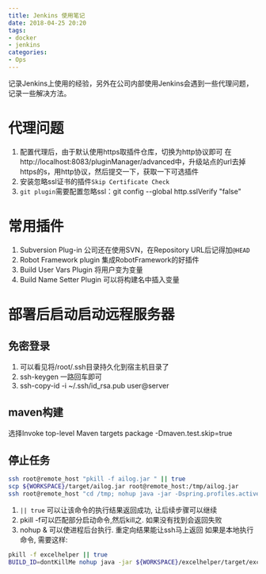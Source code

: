 ```yaml
---
title: Jenkins 使用笔记
date: 2018-04-25 20:20
tags:
- docker
- jenkins
categories:
- Ops
---
```

记录Jenkins上使用的经验，另外在公司内部使用Jenkins会遇到一些代理问题，记录一些解决方法。
<!-- more -->
# 代理问题
1. 配置代理后，由于默认使用https取插件仓库，切换为http协议即可
在http://localhost:8083/pluginManager/advanced中，升级站点的url去掉https的s，用http协议，然后提交一下，获取一下可选插件
2. 安装忽略ssl证书的插件`Skip Certificate Check`
3. `git plugin`需要配置忽略ssl：git config --global http.sslVerify "false"

# 常用插件
1. Subversion Plug-in 公司还在使用SVN，在Repository URL后记得加`@HEAD`
2. Robot Framework plugin 集成RobotFramework的好插件
3. Build User Vars Plugin 将用户变为变量
4. Build Name Setter Plugin 可以将构建名中插入变量



# 部署后启动启动远程服务器

## 免密登录

1. 可以看见将/root/.ssh目录持久化到宿主机目录了
2. ssh-keygen 一路回车即可
3. ssh-copy-id -i ~/.ssh/id_rsa.pub user@server

## maven构建

选择Invoke top-level Maven targets
package
-Dmaven.test.skip=true

## 停止任务

```bash
ssh root@remote_host "pkill -f ailog.jar " || true
scp ${WORKSPACE}/target/ailog.jar root@remote_host:/tmp/ailog.jar
ssh root@remote_host "cd /tmp; nohup java -jar -Dspring.profiles.active=prod /tmp/ailog.jar > /tmp/ailog.log &"
```

1. `|| true` 可以让该命令的执行结果返回成功, 让后续步骤可以继续
2. pkill -f可以匹配部分启动命令,然后kill之. 如果没有找到会返回失败
3. nohup & 可以使进程后台执行. 重定向结果能让ssh马上返回
   如果是本地执行命令, 需要这样:

```bash
pkill -f excelhelper || true
BUILD_ID=dontKillMe nohup java -jar ${WORKSPACE}/excelhelper/target/excelhelper-1.0-SNAPSHOT.jar > /tmp/excelhelper.log 2>&1 &
```